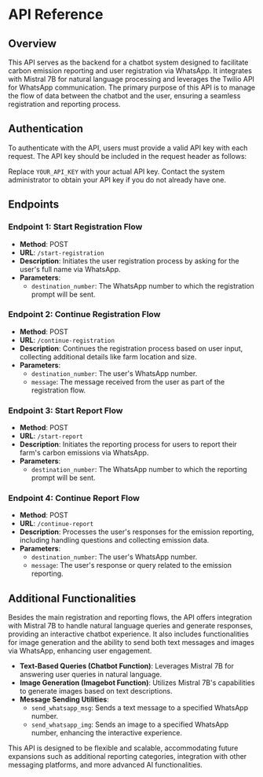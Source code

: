 # API Reference

## Overview

This API serves as the backend for a chatbot system designed to facilitate carbon emission reporting and user registration via WhatsApp. It integrates with Mistral 7B for natural language processing and leverages the Twilio API for WhatsApp communication. The primary purpose of this API is to manage the flow of data between the chatbot and the user, ensuring a seamless registration and reporting process.

## Authentication

To authenticate with the API, users must provide a valid API key with each request. The API key should be included in the request header as follows:


Replace `YOUR_API_KEY` with your actual API key. Contact the system administrator to obtain your API key if you do not already have one.

## Endpoints

### Endpoint 1: Start Registration Flow
- **Method**: POST
- **URL**: `/start-registration`
- **Description**: Initiates the user registration process by asking for the user's full name via WhatsApp.
- **Parameters**:
  - `destination_number`: The WhatsApp number to which the registration prompt will be sent.

### Endpoint 2: Continue Registration Flow
- **Method**: POST
- **URL**: `/continue-registration`
- **Description**: Continues the registration process based on user input, collecting additional details like farm location and size.
- **Parameters**:
  - `destination_number`: The user's WhatsApp number.
  - `message`: The message received from the user as part of the registration flow.

### Endpoint 3: Start Report Flow
- **Method**: POST
- **URL**: `/start-report`
- **Description**: Initiates the reporting process for users to report their farm's carbon emissions via WhatsApp.
- **Parameters**:
  - `destination_number`: The WhatsApp number to which the reporting prompt will be sent.

### Endpoint 4: Continue Report Flow
- **Method**: POST
- **URL**: `/continue-report`
- **Description**: Processes the user's responses for the emission reporting, including handling questions and collecting emission data.
- **Parameters**:
  - `destination_number`: The user's WhatsApp number.
  - `message`: The user's response or query related to the emission reporting.

## Additional Functionalities

Besides the main registration and reporting flows, the API offers integration with Mistral 7B to handle natural language queries and generate responses, providing an interactive chatbot experience. It also includes functionalities for image generation and the ability to send both text messages and images via WhatsApp, enhancing user engagement.

- **Text-Based Queries (Chatbot Function)**: Leverages Mistral 7B for answering user queries in natural language.
- **Image Generation (Imagebot Function)**: Utilizes Mistral 7B's capabilities to generate images based on text descriptions.
- **Message Sending Utilities**:
  - `send_whatsapp_msg`: Sends a text message to a specified WhatsApp number.
  - `send_whatsapp_img`: Sends an image to a specified WhatsApp number, enhancing the interactive experience.

This API is designed to be flexible and scalable, accommodating future expansions such as additional reporting categories, integration with other messaging platforms, and more advanced AI functionalities.